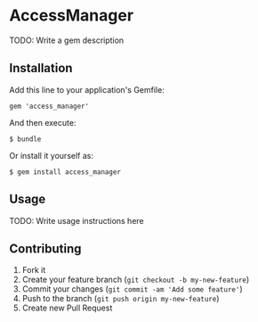 # AccessManager

TODO: Write a gem description

## Installation

Add this line to your application's Gemfile:

    gem 'access_manager'

And then execute:

    $ bundle

Or install it yourself as:

    $ gem install access_manager

## Usage

TODO: Write usage instructions here

## Contributing

1. Fork it
2. Create your feature branch (`git checkout -b my-new-feature`)
3. Commit your changes (`git commit -am 'Add some feature'`)
4. Push to the branch (`git push origin my-new-feature`)
5. Create new Pull Request
